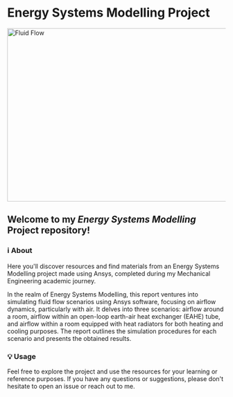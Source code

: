 # Energy Systems Modelling Project
<img src="https://mechdampiitb.github.io/assets/images/Course%20Reviews/Insti/AE706.jpg" width="1300" height="400" alt="Fluid Flow">

## Welcome to my <em>Energy Systems Modelling</em> Project repository!

### ℹ️ About
Here you'll discover resources and find materials from an Energy Systems Modelling project made using Ansys, completed during my Mechanical Engineering academic journey.

In the realm of Energy Systems Modelling, this report ventures into simulating fluid flow scenarios using Ansys software, focusing on airflow dynamics, particularly with air. It delves into three scenarios: airflow around a room, airflow within an open-loop earth-air heat exchanger (EAHE) tube, and airflow within a room equipped with heat radiators for both heating and cooling purposes. The report outlines the simulation procedures for each scenario and presents the obtained results.

### 💡 Usage
Feel free to explore the project and use the resources for your learning or reference purposes. If you have any questions or suggestions, please don't hesitate to open an issue or reach out to me.

